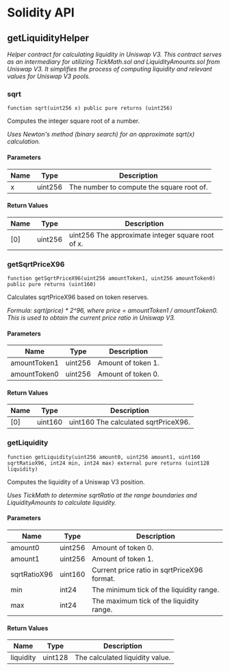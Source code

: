 # Solidity API

## getLiquidityHelper

_Helper contract for calculating liquidity in Uniswap V3.
This contract serves as an intermediary for utilizing TickMath.sol
and LiquidityAmounts.sol from Uniswap V3. It simplifies the process
of computing liquidity and relevant values for Uniswap V3 pools._

### sqrt

```solidity
function sqrt(uint256 x) public pure returns (uint256)
```

Computes the integer square root of a number.

_Uses Newton's method (binary search) for an approximate sqrt(x) calculation._

#### Parameters

| Name | Type | Description |
| ---- | ---- | ----------- |
| x | uint256 | The number to compute the square root of. |

#### Return Values

| Name | Type | Description |
| ---- | ---- | ----------- |
| [0] | uint256 | uint256 The approximate integer square root of x. |

### getSqrtPriceX96

```solidity
function getSqrtPriceX96(uint256 amountToken1, uint256 amountToken0) public pure returns (uint160)
```

Calculates sqrtPriceX96 based on token reserves.

_Formula: sqrt(price) * 2^96, where price = amountToken1 / amountToken0.
This is used to obtain the current price ratio in Uniswap V3._

#### Parameters

| Name | Type | Description |
| ---- | ---- | ----------- |
| amountToken1 | uint256 | Amount of token 1. |
| amountToken0 | uint256 | Amount of token 0. |

#### Return Values

| Name | Type | Description |
| ---- | ---- | ----------- |
| [0] | uint160 | uint160 The calculated sqrtPriceX96. |

### getLiquidity

```solidity
function getLiquidity(uint256 amount0, uint256 amount1, uint160 sqrtRatioX96, int24 min, int24 max) external pure returns (uint128 liquidity)
```

Computes the liquidity of a Uniswap V3 position.

_Uses TickMath to determine sqrtRatio at the range boundaries
and LiquidityAmounts to calculate liquidity._

#### Parameters

| Name | Type | Description |
| ---- | ---- | ----------- |
| amount0 | uint256 | Amount of token 0. |
| amount1 | uint256 | Amount of token 1. |
| sqrtRatioX96 | uint160 | Current price ratio in sqrtPriceX96 format. |
| min | int24 | The minimum tick of the liquidity range. |
| max | int24 | The maximum tick of the liquidity range. |

#### Return Values

| Name | Type | Description |
| ---- | ---- | ----------- |
| liquidity | uint128 | The calculated liquidity value. |

